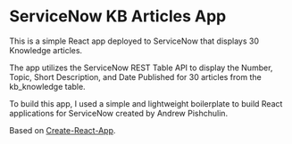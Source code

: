 
# ServiceNow KB Articles App

This is a simple React app deployed to ServiceNow that displays 30 Knowledge articles.

The app utilizes the ServiceNow REST Table API to display the Number, Topic, Short Description, and Date Published for 30 articles from the kb_knowledge table.

To build this app, I used a simple and lightweight boilerplate to build React applications for ServiceNow created by Andrew Pishchulin.

Based on [Create-React-App](https://github.com/facebook/create-react-app).


